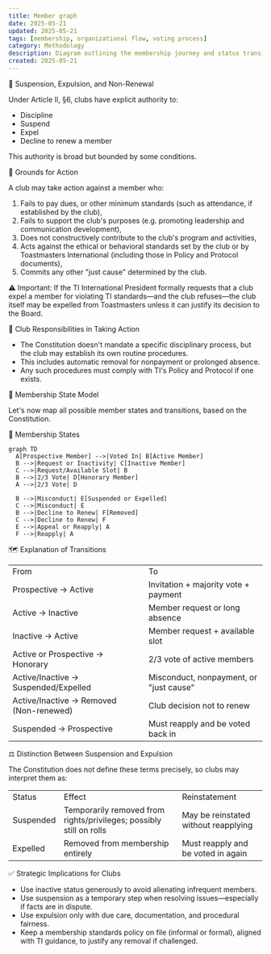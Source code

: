 ```yaml
---
title: Member graph
date: 2025-05-21
updated: 2025-05-21
tags: [membership, organizational flow, voting process]
category: Methodology
description: Diagram outlining the membership journey and status transitions, including active, inactive, honorary, suspended, and removed states, influenced by voting decisions, misconduct, and renewal choices.
created: 2025-05-21
---
```



🛑 Suspension, Expulsion, and Non-Renewal

Under Article II, §6, clubs have explicit authority to:

- Discipline
- Suspend
- Expel
- Decline to renew a member

This authority is broad but bounded by some conditions.

🔹 Grounds for Action

A club may take action against a member who:

1. Fails to pay dues, or other minimum standards (such as attendance, if established by the club),
2. Fails to support the club's purposes (e.g. promoting leadership and communication development),
3. Does not constructively contribute to the club's program and activities,
4. Acts against the ethical or behavioral standards set by the club or by Toastmasters International (including those in Policy and Protocol documents),
5. Commits any other "just cause" determined by the club.

⚠️ Important: If the TI International President formally requests that a club expel a member for violating TI standards—and the club refuses—the club itself may be expelled from Toastmasters unless it can justify its decision to the Board.

🔹 Club Responsibilities in Taking Action

- The Constitution doesn't mandate a specific disciplinary process, but the club may establish its own routine procedures.
- This includes automatic removal for nonpayment or prolonged absence.
- Any such procedures must comply with TI's Policy and Protocol if one exists.

🔁 Membership State Model

Let's now map all possible member states and transitions, based on the Constitution.

🧭 Membership States

```mermaid
graph TD
  A[Prospective Member] -->|Voted In| B[Active Member]
  B -->|Request or Inactivity| C[Inactive Member]
  C -->|Request/Available Slot| B
  B -->|2/3 Vote| D[Honorary Member]
  A -->|2/3 Vote| D

  B -->|Misconduct| E[Suspended or Expelled]
  C -->|Misconduct| E
  B -->|Decline to Renew| F[Removed]
  C -->|Decline to Renew| F
  E -->|Appeal or Reapply| A
  F -->|Reapply| A
```



🗺️ Explanation of Transitions

|                                         |                                         |
| --------------------------------------- | --------------------------------------- |
| From                                    | To                                      |
| Prospective → Active                    | Invitation + majority vote + payment    |
| Active → Inactive                       | Member request or long absence          |
| Inactive → Active                       | Member request + available slot         |
| Active or Prospective → Honorary        | 2/3 vote of active members              |
| Active/Inactive → Suspended/Expelled    | Misconduct, nonpayment, or "just cause" |
| Active/Inactive → Removed (Non-renewed) | Club decision not to renew              |
| Suspended → Prospective                 | Must reapply and be voted back in       |

⚖️ Distinction Between Suspension and Expulsion

The Constitution does not define these terms precisely, so clubs may interpret them as:

|   |   |   |
|---|---|---|
|Status|Effect|Reinstatement|
|Suspended|Temporarily removed from rights/privileges; possibly still on rolls|May be reinstated without reapplying|
|Expelled|Removed from membership entirely|Must reapply and be voted in again|

✅ Strategic Implications for Clubs

- Use inactive status generously to avoid alienating infrequent members.
- Use suspension as a temporary step when resolving issues—especially if facts are in dispute.
- Use expulsion only with due care, documentation, and procedural fairness.
- Keep a membership standards policy on file (informal or formal), aligned with TI guidance, to justify any removal if challenged.


